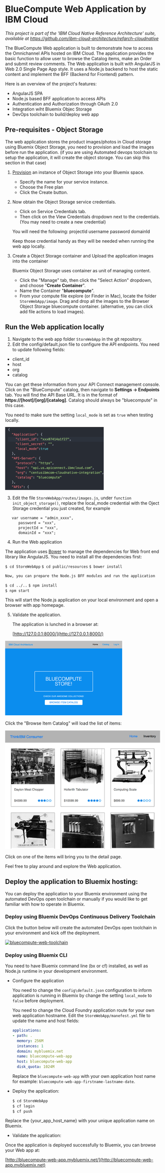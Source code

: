 # BlueCompute Web Application by IBM Cloud

*This project is part of the 'IBM Cloud Native Reference Architecture' suite, available at
https://github.com/ibm-cloud-architecture/refarch-cloudnative*

The BlueCompute Web application is built to demonstrate how to access the Omnichannel APIs hosted on IBM Cloud. The application provides the basic function to allow user to browse the Catalog items, make an Order and submit review comments. The Web application is built with AngularJS in Web 2.0 Single Page App style. It uses a Node.js backend to host the static content and implement the BFF (Backend for Frontend) pattern.

Here is an overview of the project's features:
- AngularJS SPA
- Node.js based BFF application to access APIs 
- Authentication and Authorization through OAuth 2.0
- Integration wiht Bluemix Objec Storage
- DevOps toolchain to build/deploy web app

## Pre-requisites - Object Storage

The web application stores the product images/photos in Cloud storage using Bluemix Object Storage, you need to provision and load the images before run the application. (if you are using Automated devops toolchain to setup the application, it will create the object storage. You can skip this section in that case)

1. [Provision](https://console.ng.bluemix.net/catalog/services/object-storage/?taxonomyNavigation=apps) an instance of Object Storage into your Bluemix space.
   - Specify the name for your service instance.
   - Choose the Free plan
   - Click the Create button.
   
2. Now obtain the Object Storage service credentials.
   - Click on Service Credentials tab.
   - Then click on the View Credentials dropdown next to the credentials. (You may need to create a new credential)

   You will need the following:
    projectId
    username
    password
    domainId
    
    Keep those credential handy as they will be needed when running the web app locally.
    
3. Create a Object Storage container and Upload the application images into the container
   
   Bluemix Object Storage uses container as unit of managing content. 
   
   - Click the "Manage" tab, then click the "Select Action" dropdown, and choose "**Create Container**". 
   - Name the Container "**bluecompute**". 
   - From your compute file explore (or Finder in Mac), locate the folder `StoreWebApp/image`. Drag and drop all the images to the Browser Object Storage bluecompute container. (alternative, you can click add file actions to load images). 
    
## Run the Web application locally

1. Navigate to the web app folder `StoreWebApp` in the git repository.
2. Edit the config/default.json file to configure the API endpoints. You need to update following fields:
  - client_id
  - host  
  - org  
  - catalog  

  You can get these information from your API Connect management console. Click on the "BlueCompute" catalog, then navigate to **Settings -> Endpoints** tab. You will find the API Base URL. It is in the format of **https://[host]/[org]/[catalog]**. Catalog should always be "bluecompute" in this case.
  
  You need to make sure the setting `local_mode` is set as `true` when testing locally.

  ![Web App Configuration](static/imgs/bluecompute_config.png?raw=true)

3. Edit the file `StoreWebApp/routes/images.js`, under `function init_object_storage()`, replace the local_mode credential with the Oject Storage credential you just created, for example

  ```
     var username = "admin_xxxx",
        password = "xxx",
        projectId = "xxx",
        domainId = "xxx";
  ```

4. Run the Web application

  The application uses [Bower](https://bower.io/) to manage the dependencies for Web front end library like AngularJS. You need to install all the dependencies first:
  
   `$ cd StoreWebApp`
   `$ cd public/resources`
   `$ bower install`
  
    Now, you can prepare the Node.js BFF modules and run the application
     
   `$ cd ../..`
   `$ npm install`  
   `$ npm start`  

   This will start the Node.js application on your local environment and open a browser with app homepage.

5. Validate the application.

   The application is lunched in a browser at:

   [http://127.0.0.1:8000/](http://127.0.0.1:8000/)
   
  ![BlueCompute List](static/imgs/bluecompute_web_home.png?raw=true)

  Click the "Browse Item Catalog" will load the list of items:

  ![BlueCompute Detail](static/imgs/bluemix_25.png?raw=true)
  
  Click on one of the items will bring you to the detail page. 

Feel free to play around and explore the Web application.

## Deploy the application to Bluemix hosting:

You can deploy the application to your Bluemix environment using the automated DevOps open toolchain or manually if you would like to get familiar with how to operate in Bluemix. 

### Deploy using Bluemix DevOps Continuous Delivery Toolchain

Click the button below will create the automated DevOps open toolchain in your environment and kick off the deployment. 

[![bluecompute-web-toolchain](https://new-console.ng.bluemix.net/devops/graphics/create_toolchain_button.png)](https://new-console.ng.bluemix.net/devops/setup/deploy/?repository=https://github.com/ibm-cloud-architecture/refarch-cloudnative-bluecompute-web.git&branch=master)

### Deploy using Bluemix CLI
You need to have Bluemix command line (bx or cf) installed, as well as Node.js runtime in your development environment.

- Configure the application

  You need to change the `config\default.json` configuration to inform application is running in Bluemix by change the setting  `local_mode` to `false` before deployment.

  You need to change the Cloud Foundry application route for your own web application hostname. Edit the `StoreWebApp/manefest.yml` file to update the name and host fields:

  ```yml
  applications:
  - path: .
    memory: 256M
    instances: 1
    domain: mybluemix.net
    name: bluecompute-web-app
    host: bluecompute-web-app
    disk_quota: 1024M
  ```

  Replace the `bluecompute-web-app` with your own application host name for example: `bluecompute-web-app-firstname-lastname-date`.

- Deploy the application:

  `$ cd StoreWebApp`  
  `$ cf login`  
  `$ cf push`   

Replace the {your_app_host_name} with your unique application name on Bluemix.

- Validate the application:

Once the application is deployed successfully to Bluemix, you can browse your Web app at:

[http://bluecompute-web-app.mybluemix.net/](http://bluecompute-web-app.mybluemix.net)
